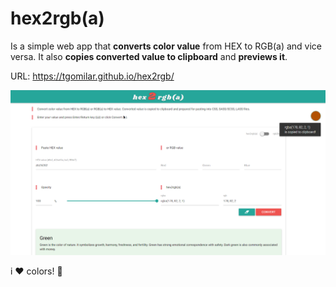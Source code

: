 # hex2rgb(a)
Is a simple web app that **converts color value** from HEX to RGB(a) and vice versa. It also **copies converted value to clipboard** and **previews it**.

URL: https://tgomilar.github.io/hex2rgb/

![Alt text](/img/hex2rgb.png?raw=true "hex2rgb(a)")

i :heart: colors! :art:
